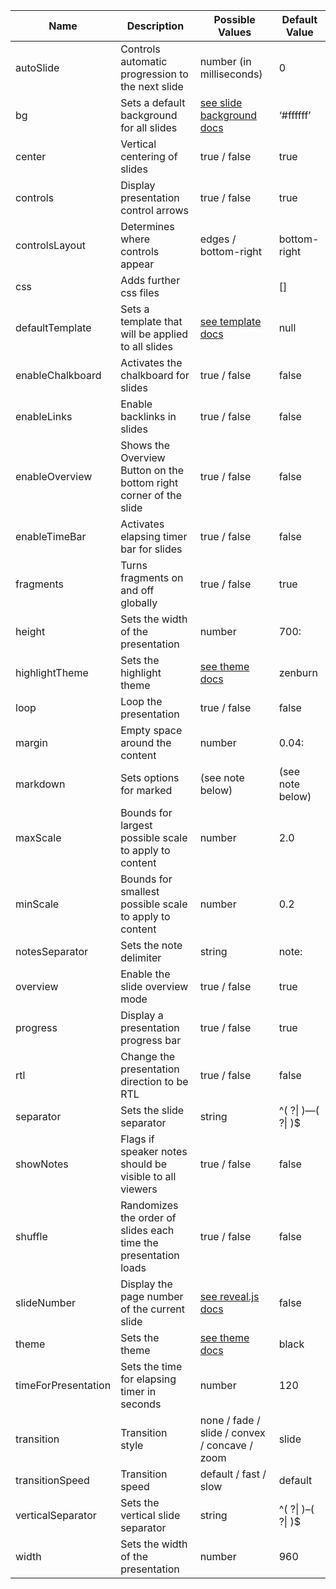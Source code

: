 
| Name                | Description                                                       | Possible Values                                                                                                | Default Value     |
| ------------------- | ----------------------------------------------------------------- | -------------------------------------------------------------------------------------------------------------- | ----------------- |
| autoSlide           | Controls automatic progression to the next slide                  | number (in milliseconds)                                                                                       | 0                 |
| bg                  | Sets a default background for all slides                          | [see slide background docs](https://mszturc.github.io/obsidian-advanced-slides/extend-syntax/slidebackground/) | ‘#ffffff’         |
| center              | Vertical centering of slides                                      | true / false                                                                                                   | true              |
| controls            | Display presentation control arrows                               | true / false                                                                                                   | true              |
| controlsLayout      | Determines where controls appear                                  | edges / bottom-right                                                                                           | bottom-right      |
| css                 | Adds further css files                                            |                                                                                                                | []                |
| defaultTemplate     | Sets a template that will be applied to all slides                | [see template docs](https://mszturc.github.io/obsidian-advanced-slides/templates/#default-template)            | null              |
| enableChalkboard    | Activates the chalkboard for slides                               | true / false                                                                                                   | false             |
| enableLinks         | Enable backlinks in slides                                        | true / false                                                                                                   | false             |
| enableOverview      | Shows the Overview Button on the bottom right corner of the slide | true / false                                                                                                   | false             |
| enableTimeBar       | Activates elapsing timer bar for slides                           | true / false                                                                                                   | false             |
| fragments           | Turns fragments on and off globally                               | true / false                                                                                                   | true              |
| height              | Sets the width of the presentation                                | number                                                                                                         | 700:              |
| highlightTheme      | Sets the highlight theme                                          | [see theme docs](https://mszturc.github.io/obsidian-advanced-slides/themes/)                                   | zenburn           |
| loop                | Loop the presentation                                             | true / false                                                                                                   | false             |
| margin              | Empty space around the content                                    | number                                                                                                         | 0.04:             |
| markdown            | Sets options for marked                                           | (see note below)                                                                                               | (see note below)  |
| maxScale            | Bounds for largest possible scale to apply to content             | number                                                                                                         | 2.0               |
| minScale            | Bounds for smallest possible scale to apply to content            | number                                                                                                         | 0.2               |
| notesSeparator      | Sets the note delimiter                                           | string                                                                                                         | note:             |
| overview            | Enable the slide overview mode                                    | true / false                                                                                                   | true              |
| progress            | Display a presentation progress bar                               | true / false                                                                                                   | true              |
| rtl                 | Change the presentation direction to be RTL                       | true / false                                                                                                   | false             |
| separator           | Sets the slide separator                                          | string                                                                                                         | ^( ?\| )—( ?\| )$ |
| showNotes           | Flags if speaker notes should be visible to all viewers           | true / false                                                                                                   | false             |
| shuffle             | Randomizes the order of slides each time the presentation loads   | true / false                                                                                                   | false             |
| slideNumber         | Display the page number of the current slide                      | [see reveal.js docs](https://revealjs.com/config/)                                                             | false             |
| theme               | Sets the theme                                                    | [see theme docs](https://mszturc.github.io/obsidian-advanced-slides/themes/)                                   | black             |
| timeForPresentation | Sets the time for elapsing timer in seconds                       | number                                                                                                         | 120               |
| transition          | Transition style                                                  | none / fade / slide / convex / concave / zoom                                                                  | slide             |
| transitionSpeed     | Transition speed                                                  | default / fast / slow                                                                                          | default           |
| verticalSeparator   | Sets the vertical slide separator                                 | string                                                                                                         | ^( ?\| )–( ?\| )$ |
| width               | Sets the width of the presentation                                | number                                                                                                         | 960               |
